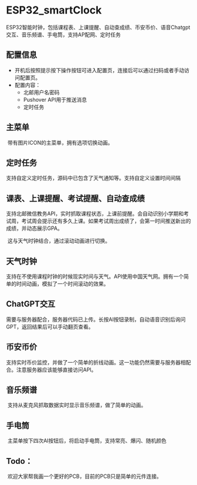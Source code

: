 # ESP32_smartClock

ESP32智能时钟，包括课程表、上课提醒、自动查成绩、币安币价、语音Chatgpt交互、音乐频谱、手电筒，支持AP配网、定时任务

## 配置信息

- 开机后按照提示按下操作按钮可进入配置页，连接后可以通过扫码或者手动访问配置页。
- 配置内容：
  - 北邮用户名密码
  - Pushover API用于推送消息
  - 定时任务

## 主菜单

​	带有图片ICON的主菜单，拥有选项切换动画。

## 定时任务

​	支持自定义定时任务，源码中已包含了天气通知等。支持自定义设置时间间隔

## 课表、上课提醒、考试提醒、自动查成绩

​	支持北邮微信教务API，实时抓取课程状态，上课前提醒。会自动识别小学期和考试周，考试周会提示还有多久上课。如果考试周出成绩了，会第一时间推送新出的成绩，并动态展示GPA。

​	这与天气时钟结合，通过滚动动画进行切换。

## 天气时钟

​	支持在不使用课程时钟的时候现实时间与天气。API使用中国天气网。拥有一个简单的时间动画，模拟了一个时间滚动的效果。

## ChatGPT交互

​	需要与服务器配合，服务器代码已上传。长按AI按钮录制，自动语音识别后询问GPT，返回结果后可以手动翻页查看。

## 币安币价

​	支持实时币价监控，并做了一个简单的折线动画。这一功能仍然需要与服务器相配合。注意服务器应该能够直接访问API。

## 音乐频谱

​	支持从麦克风抓取数据实时显示音乐频谱，做了简单的动画。

## 手电筒

​	主菜单按下四次AI按钮后，将启动手电筒，支持常亮、爆闪、随机颜色

## Todo：

​	欢迎大家帮我画一个更好的PCB，目前的PCB只是简单的元件连接。
